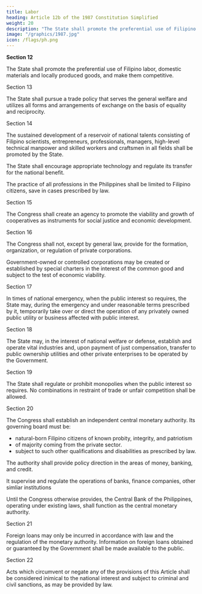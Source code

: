 ```yaml
---
title: Labor
heading: Article 12b of the 1987 Constitution Simplified
weight: 20
description: "The State shall promote the preferential use of Filipino labor, domestic materials and locally produced goods, and make them competitive."
image: "/graphics/1987.jpg"
icon: /flags/ph.png
---
```



**Section 12**

The State shall promote the preferential use of Filipino labor, domestic materials and locally produced goods, and make them competitive.

Section 13

The State shall pursue a trade policy that serves the general welfare and utilizes all forms and arrangements of exchange on the basis of equality and reciprocity.

Section 14

The sustained development of a reservoir of national talents consisting of Filipino scientists, entrepreneurs, professionals, managers, high-level technical manpower and skilled workers and craftsmen in all fields shall be promoted by the State. 

The State shall encourage appropriate technology and regulate its transfer for the national benefit.

The practice of all professions in the Philippines shall be limited to Filipino citizens, save in cases prescribed by law.


Section 15

The Congress shall create an agency to promote the viability and growth of cooperatives as instruments for social justice and economic development.

Section 16

The Congress shall not, except by general law, provide for the formation, organization, or regulation of private corporations. 

Government-owned or controlled corporations may be created or established by special charters in the interest of the common good and subject to the test of economic viability.


Section 17

In times of national emergency, when the public interest so requires, the State may, during the emergency and under reasonable terms prescribed by it, temporarily take over or direct the operation of any privately owned public utility or business affected with public interest.


Section 18

The State may, in the interest of national welfare or defense, establish and operate vital industries and, upon payment of just compensation, transfer to public ownership utilities and other private enterprises to be operated by the Government.


Section 19

The State shall regulate or prohibit monopolies when the public interest so requires. No combinations in restraint of trade or unfair competition shall be allowed.

Section 20

The Congress shall establish an independent central monetary authority. Its governing board must be:
- natural-born Filipino citizens of known probity, integrity, and patriotism
- of majority coming from the private sector. 
- subject to such other qualifications and disabilities as prescribed by law. 

The authority shall provide policy direction in the areas of money, banking, and credit. 

It supervise and regulate the operations of banks, finance companies, other simliar institutions

Until the Congress otherwise provides, the Central Bank of the Philippines, operating under existing laws, shall function as the central monetary authority.


Section 21

Foreign loans may only be incurred in accordance with law and the regulation of the monetary authority. Information on foreign loans obtained or guaranteed by the Government shall be made available to the public.


Section 22

Acts which circumvent or negate any of the provisions of this Article shall be considered inimical to the national interest and subject to criminal and civil sanctions, as may be provided by law.
